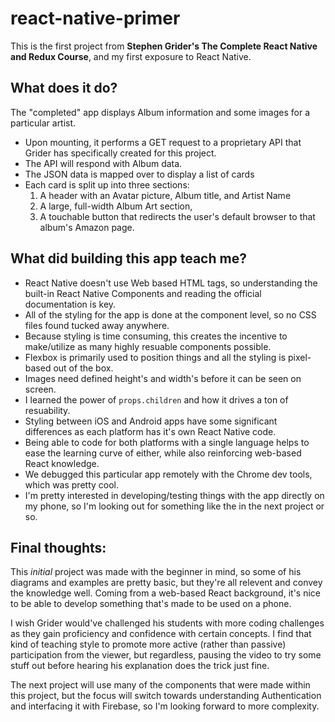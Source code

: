 # react-native-primer
This is the first project from **Stephen Grider's The Complete React Native and Redux Course**, and my first exposure to React Native. 

## What does it do?

The "completed" app displays Album information and some images for a particular artist.

* Upon mounting, it performs a GET request to a proprietary API that Grider has specifically created for this project.
* The API will respond with Album data.
* The JSON data is mapped over to display a list of cards
* Each card is split up into three sections:
  1. A header with an Avatar picture, Album title, and Artist Name
  2. A large, full-width Album Art section,
  3. A touchable button that redirects the user's default browser to that album's Amazon page.


## What did building this app teach me?

* React Native doesn't use Web based HTML tags, so understanding the built-in React Native Components and reading the official documentation is key.
* All of the styling for the app is done at the component level, so no CSS files found tucked away anywhere.
* Because styling is time consuming, this creates the incentive to make/utilize as many highly resuable components possible.
* Flexbox is primarily used to position things and all the styling is pixel-based out of the box.
* Images need defined height's and width's before it can be seen on screen.
* I learned the power of `props.children` and how it drives a ton of resuability.
* Styling between iOS and Android apps have some significant differences as each platform has it's own React Native code.
* Being able to code for both platforms with a single language helps to ease the learning curve of either, while also reinforcing web-based React knowledge. 
* We debugged this particular app remotely with the Chrome dev tools, which was pretty cool.
* I'm pretty interested in developing/testing things with the app directly on my phone, so I'm looking out for something like the in the next project or so.

## Final thoughts: 

This *initial* project was made with the beginner in mind, so some of his diagrams and examples are pretty basic, but they're all relevent and convey the knowledge well. Coming from a web-based React background, it's nice to be able to develop something that's made to be used on a phone.

I wish Grider would've challenged his students with more coding challenges as they gain proficiency and confidence with certain concepts. I find that kind of teaching style to promote more active (rather than passive) participation from the viewer, but regardless, pausing the video to try some stuff out before hearing his explanation does the trick just fine. 

The next project will use many of the components that were made within this project, but the focus will switch towards understanding Authentication and interfacing it with Firebase, so I'm looking forward to more complexity. 



